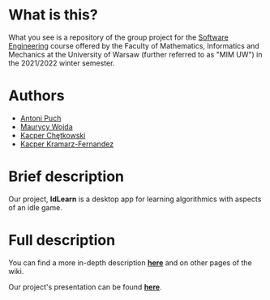 # What is this?

What you see is a repository of the group project for the [Software Engineering](https://usosweb.mimuw.edu.pl/kontroler.php?_action=katalog2/przedmioty/pokazPrzedmiot&prz_kod=1000-214bIOP) course offered by the Faculty of Mathematics, Informatics and Mechanics at the University of Warsaw (further referred to as "MIM UW") in the 2021/2022 winter semester.

# Authors
- [Antoni Puch](https://gitlab.com/users/Quwertyn)
- [Maurycy Wojda](https://github.com/Maurycyt)
- [Kacper Chętkowski](https://github.com/capi1500)
- [Kacper Kramarz-Fernandez](https://github.com/kfernandez31)

# Brief description

Our project, **IdLearn** is a desktop app for learning algorithmics with aspects of an idle game. 

# Full description

You can find a more in-depth description [**here**](https://github.com/Maurycyt/IdLearn/wiki) and on other pages of the wiki.

Our project's presentation can be found [**here**](https://github.com/Maurycyt/IdLearn/blob/main/IdLearn.pptx).
